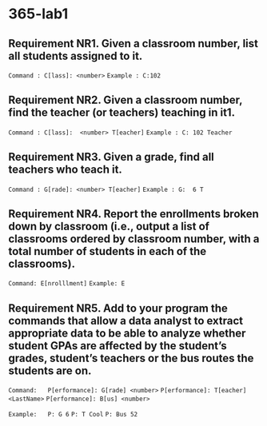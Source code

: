 # 365-lab1

Requirement NR1. Given a classroom number, list all students assigned to it.
---
`Command : C[lass]: <number>`
`Example : C:102`


Requirement NR2. Given a classroom number, find the teacher (or teachers) teaching in it1.
---
`Command : C[lass]:  <number> T[eacher]`
`Example : C: 102 Teacher`

Requirement NR3. Given a grade, find all teachers who teach it. 
---
`Command : G[rade]: <number> T[eacher]`
`Example : G:  6 T`

Requirement NR4. Report the enrollments broken down by classroom (i.e., output a list of classrooms ordered by classroom number, with a total number of students in each of the classrooms).
---
`Command: E[nrolllment]`
`Example: E`

Requirement NR5. Add to your program the commands that allow a data analyst to extract appropriate data to be able to analyze whether student GPAs are affected by the student’s grades, student’s teachers or the bus routes the students are on.
---
`Command: 	P[erformance]: G[rade] <number>`
`P[erformance]: T[eacher] <LastName>`
`P[erformance]: B[us] <number>`

`Example: 	P: G 6`
`P: T Cool`
`P: Bus 52`
